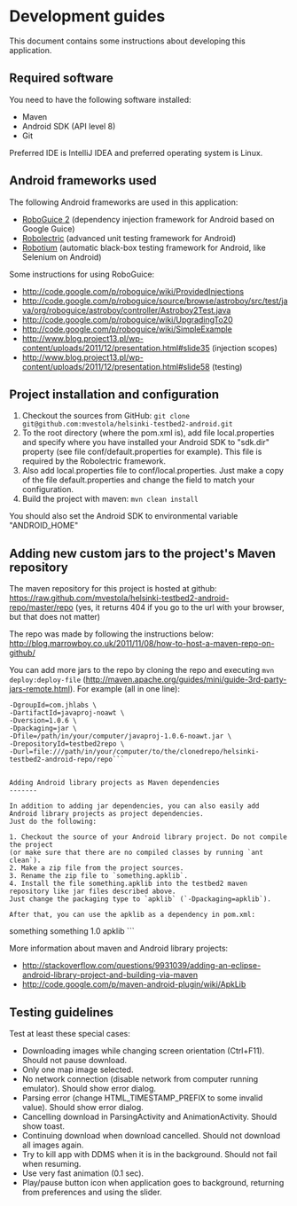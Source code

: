 Development guides
=============

This document contains some instructions about developing this application.

Required software
-------

You need to have the following software installed:

* Maven
* Android SDK (API level 8)
* Git

Preferred IDE is IntelliJ IDEA and preferred operating system is Linux.


Android frameworks used
-------

The following Android frameworks are used in this application:

* [RoboGuice 2](https://code.google.com/p/roboguice/) (dependency injection framework for Android based on Google Guice)
* [Robolectric](http://pivotal.github.com/robolectric/) (advanced unit testing framework for Android)
* [Robotium](http://code.google.com/p/robotium/) (automatic black-box testing framework for Android, like Selenium on Android)

Some instructions for using RoboGuice:
* http://code.google.com/p/roboguice/wiki/ProvidedInjections
* http://code.google.com/p/roboguice/source/browse/astroboy/src/test/java/org/roboguice/astroboy/controller/Astroboy2Test.java
* http://code.google.com/p/roboguice/wiki/UpgradingTo20
* http://code.google.com/p/roboguice/wiki/SimpleExample
* http://www.blog.project13.pl/wp-content/uploads/2011/12/presentation.html#slide35 (injection scopes)
* http://www.blog.project13.pl/wp-content/uploads/2011/12/presentation.html#slide58 (testing)


Project installation and configuration
-------

1. Checkout the sources from GitHub:
`git clone git@github.com:mvestola/helsinki-testbed2-android.git`
2. To the root directory (where the pom.xml is), add file local.properties
and specify where you have installed your Android SDK to "sdk.dir" property
(see file conf/default.properties for example). This file is required by the
Robolectric framework.
3. Also add local.properties file to conf/local.properties. Just make a copy of
the file default.properties and change the field to match your configuration.
3. Build the project with maven: `mvn clean install`

You should also set the Android SDK to environmental variable "ANDROID_HOME"


Adding new custom jars to the project's Maven repository
-------

The maven repository for this project is hosted at github:
https://raw.github.com/mvestola/helsinki-testbed2-android-repo/master/repo
(yes, it returns 404 if you go to the url with your browser, but that does not matter)

The repo was made by following the instructions below:
http://blog.marrowboy.co.uk/2011/11/08/how-to-host-a-maven-repo-on-github/

You can add more jars to the repo by cloning the repo and executing `mvn deploy:deploy-file`
(http://maven.apache.org/guides/mini/guide-3rd-party-jars-remote.html).
For example (all in one line):
```mvn deploy:deploy-file \
-DgroupId=com.jhlabs \
-DartifactId=javaproj-noawt \
-Dversion=1.0.6 \
-Dpackaging=jar \
-Dfile=/path/in/your/computer/javaproj-1.0.6-noawt.jar \
-DrepositoryId=testbed2repo \
-Durl=file:///path/in/your/computer/to/the/clonedrepo/helsinki-testbed2-android-repo/repo```


Adding Android library projects as Maven dependencies
-------

In addition to adding jar dependencies, you can also easily add Android library projects as project dependencies.
Just do the following:

1. Checkout the source of your Android library project. Do not compile the project
(or make sure that there are no compiled classes by running `ant clean`).
2. Make a zip file from the project sources.
3. Rename the zip file to `something.apklib`.
4. Install the file something.apklib into the testbed2 maven repository like jar files described above.
Just change the packaging type to `apklib` (`-Dpackaging=apklib`).

After that, you can use the apklib as a dependency in pom.xml:

```
<dependency>
  <groupId>something</groupId>
  <artifactId>something</artifactId>
  <version>1.0</version>
  <type>apklib</type>
</dependency>
```

More information about maven and Android library projects:

* http://stackoverflow.com/questions/9931039/adding-an-eclipse-android-library-project-and-building-via-maven
* http://code.google.com/p/maven-android-plugin/wiki/ApkLib


Testing guidelines
-------

Test at least these special cases:
* Downloading images while changing screen orientation (Ctrl+F11).
Should not pause download.
* Only one map image selected.
* No network connection (disable network from computer running emulator).
Should show error dialog.
* Parsing error (change HTML_TIMESTAMP_PREFIX to some invalid value).
Should show error dialog.
* Cancelling download in ParsingActivity and AnimationActivity.
Should show toast.
* Continuing download when download cancelled.
Should not download all images again.
* Try to kill app with DDMS when it is in the background.
Should not fail when resuming.
* Use very fast animation (0.1 sec).
* Play/pause button icon when application goes to background,
returning from preferences and using the slider.
